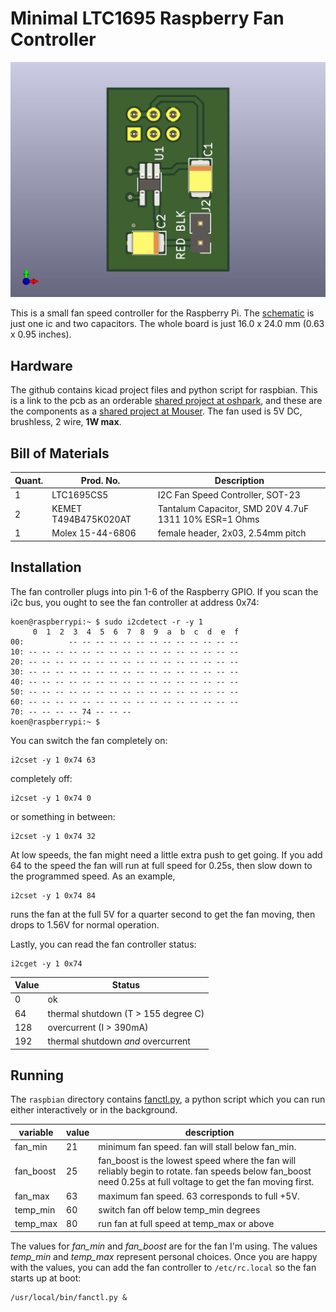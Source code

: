 # Minimal LTC1695 Raspberry Fan Controller

![LTC1695 Fan Controller](doc/fanctl_front.jpg  "LTC1695 Fan Controller")


This is a small fan speed controller for the Raspberry Pi. The [schematic](doc/schematic.pdf) is just one ic and two capacitors. The whole board is just 16.0 x 24.0 mm (0.63 x 0.95 inches).

## Hardware
The github contains kicad project files and python script for raspbian. This is a link to the pcb as an orderable [shared project at oshpark](https://oshpark.com/shared_projects/uS7DB7dc), and these are the components as a [shared project at Mouser](https://www.mouser.com/ProjectManager/ProjectDetail.aspx?AccessID=1c164b36e2). 
The fan used is 5V DC, brushless, 2 wire, **1W max**.

## Bill of Materials

Quant.|Prod. No.|Description
---|---|---
1|LTC1695CS5|I2C Fan Speed Controller, SOT-23
2|KEMET T494B475K020AT|Tantalum Capacitor, SMD 20V 4.7uF 1311 10% ESR=1 Ohms
1|Molex 15-44-6806|female header, 2x03, 2.54mm pitch

## Installation
The fan controller plugs into pin 1-6 of the Raspberry GPIO. If you scan the i2c bus, you ought to see the fan controller at address 0x74:
```
koen@raspberrypi:~ $ sudo i2cdetect -r -y 1
     0  1  2  3  4  5  6  7  8  9  a  b  c  d  e  f
00:          -- -- -- -- -- -- -- -- -- -- -- -- -- 
10: -- -- -- -- -- -- -- -- -- -- -- -- -- -- -- -- 
20: -- -- -- -- -- -- -- -- -- -- -- -- -- -- -- -- 
30: -- -- -- -- -- -- -- -- -- -- -- -- -- -- -- -- 
40: -- -- -- -- -- -- -- -- -- -- -- -- -- -- -- -- 
50: -- -- -- -- -- -- -- -- -- -- -- -- -- -- -- -- 
60: -- -- -- -- -- -- -- -- -- -- -- -- -- -- -- -- 
70: -- -- -- -- 74 -- -- --                         
koen@raspberrypi:~ $ 
```
You can switch the fan completely on:
```
i2cset -y 1 0x74 63
```
completely off:
```
i2cset -y 1 0x74 0
```
or something in between:
```
i2cset -y 1 0x74 32
```
At low speeds, the fan might need a little extra push to get going. If you add 64 to the speed the fan will run at full speed for 0.25s, then slow down to the programmed speed. As an example,
```
i2cset -y 1 0x74 84
```
runs the  fan at the full 5V for a quarter second to get the fan moving, then drops to 1.56V for normal operation.

Lastly, you can read the fan controller status:
```
i2cget -y 1 0x74 
```

Value | Status
--------|--------
0|ok
64|thermal shutdown (T > 155 degree C)
128|overcurrent (I > 390mA)
192|thermal shutdown *and* overcurrent

## Running

The ```raspbian``` directory contains [fanctl.py](raspbian/fanctl.py), a python script which you can run either interactively or in the background. 

variable|value|description
---|---|---
fan_min|21|minimum fan speed. fan will stall below fan_min.
fan_boost|25|fan_boost is the lowest speed where the fan will reliably begin to rotate. fan speeds below fan_boost need 0.25s at full voltage to get the fan moving first.
fan_max|63|maximum fan speed. 63 corresponds to full +5V.
temp_min|60|switch fan off below temp_min degrees
temp_max|80|run fan at full speed at temp_max or above

The values for *fan_min* and *fan_boost* are for the fan I'm using. The values  *temp_min* and *temp_max* represent personal choices. Once you are happy with the values, you can add the fan controller to ```/etc/rc.local``` so the fan starts up at boot:
```
/usr/local/bin/fanctl.py &
```
